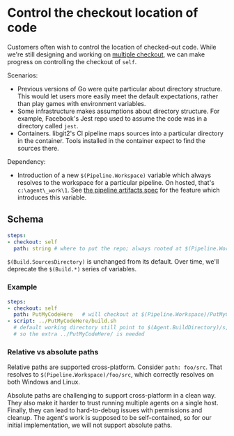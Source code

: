 # Control the checkout location of code

Customers often wish to control the location of checked-out code.
While we're still designing and working on [multiple checkout](multicheckout.md), we can make progress on controlling the checkout of `self`.

Scenarios:
- Previous versions of Go were quite particular about directory structure.
This would let users more easily meet the default expectations, rather than play games with environment variables.
- Some infrastructure makes assumptions about directory structure.
For example, Facebook's Jest repo used to assume the code was in a directory called `jest`.
- Containers.
libgit2's CI pipeline maps sources into a particular directory in the container.
Tools installed in the container expect to find the sources there.

Dependency:
- Introduction of a new `$(Pipeline.Workspace)` variable which always resolves to the workspace for a particular pipeline.
On hosted, that's `c:\agent\_work\1`.
See [the pipeline artifacts spec](pipeline-artifacts.md) for the feature which introduces this variable.

## Schema

```yaml
steps:
- checkout: self
  path: string # where to put the repo; always rooted at $(Pipeline.Workspace)
```

`$(Build.SourcesDirectory)` is unchanged from its default. Over time, we'll deprecate the `$(Build.*)` series of variables.

### Example

```yaml
steps:
- checkout: self
  path: PutMyCodeHere   # will checkout at $(Pipeline.Workspace)/PutMyCodeHere
- script: ../PutMyCodeHere/build.sh
  # default working directory still point to $(Agent.BuildDirectory)/s,
  # so the extra ../PutMyCodeHere/ is needed
```

### Relative vs absolute paths

Relative paths are supported cross-platform.
Consider `path: foo/src`.
That resolves to `$(Pipeline.Workspace)/foo/src`, which correctly resolves on both Windows and Linux.

Absolute paths are challenging to support cross-platform in a clean way.
They also make it harder to trust running multiple agents on a single host.
Finally, they can lead to hard-to-debug issues with permissions and cleanup.
The agent's work is supposed to be self-contained, so for our initial implementation, we will not support absolute paths.
